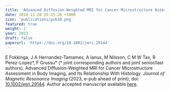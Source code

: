 ```yaml
---
title: 'Advanced Diffusion-Weighted MRI for Cancer Microstructure Assessment in Body Imaging, and Its Relationship With Histology'
date: 2018-11-28 15:15:26 +1000
icon: 'publications/pub10.png'
featured: true
weight: 2
year: 2023
draft: false
paperurl: 'https://doi.org/10.1002/jmri.29144'
---
```


E Fokkinga, J A Hernandez-Tamames, A Ianus, M Nilsson, C M W Tax, R Perez-Lopez*, F Grussu* (* joint corresponding authors and joint senior/last authors). Advanced Diffusion-Weighted MRI for Cancer Microstructure Assessment in Body Imaging, and Its Relationship With Histology. *Journal of Magnetic Resonance Imaging* (2023, e-pub ahead of print); doi: [10.1002/jmri.29144](https://doi.org/10.1002/jmri.29144). Author accepted manuscript available [here](https://radiomicsgroup.github.io/misc/Fokkinga2023_doi_GreenOpenAccess.pdf).
